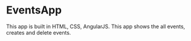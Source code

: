 # EventsApp

This app is built in HTML, CSS, AngularJS. This app shows the all events, creates and delete events. 
